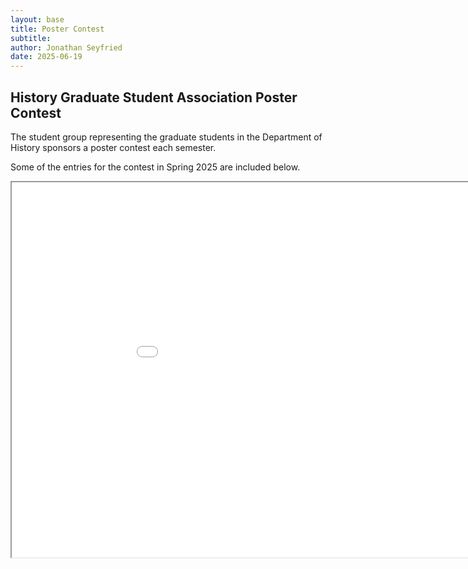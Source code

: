 ```yaml
---
layout: base
title: Poster Contest
subtitle: 
author: Jonathan Seyfried
date: 2025-06-19
---
```



<h2>History Graduate Student Association Poster Contest</h2>

The student group representing the graduate students in the Department of History sponsors a poster contest each semester. 

Some of the entries for the contest in Spring 2025 are included below.

<iframe src="assets/hgsa-posters-sp25rs.pdf" width="1000" height="600"></iframe>
